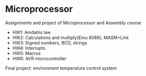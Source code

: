 # Microprocessor
Assignments and project of Microprocessor and Assembly course
- HW1: Amdahls law
- HW2: Calculations and multiply(Emu 8086), MASM+Link
- HW3: Signed numbers, BCD, strings
- HW4: Interrupts
- HW5: Macros
- HW6: AVR microcontroller

Final project: environment temperature control system 

